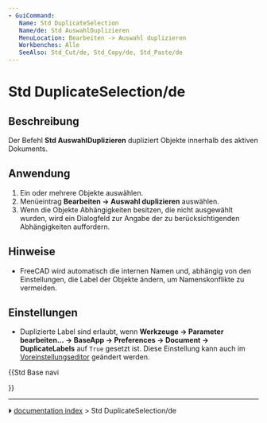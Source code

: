 ```yaml
---
- GuiCommand:
   Name: Std DuplicateSelection
   Name/de: Std AuswahlDuplizieren
   MenuLocation: Bearbeiten -> Auswahl duplizieren
   Workbenches: Alle
   SeeAlso: Std_Cut/de, Std_Copy/de, Std_Paste/de
---
```


# Std DuplicateSelection/de

## Beschreibung

Der Befehl **Std AuswahlDuplizieren** dupliziert Objekte innerhalb des aktiven Dokuments.

## Anwendung

1.  Ein oder mehrere Objekte auswählen.
2.  Menüeintrag **Bearbeiten → Auswahl duplizieren** auswählen.
3.  Wenn die Objekte Abhängigkeiten besitzen, die nicht ausgewählt wurden, wird ein Dialogfeld zur Angabe der zu berücksichtigenden Abhängigkeiten auffordern.

## Hinweise

-   FreeCAD wird automatisch die internen Namen und, abhängig von den Einstellungen, die Label der Objekte ändern, um Namenskonflikte zu vermeiden.

## Einstellungen

-   Duplizierte Label sind erlaubt, wenn **Werkzeuge → Parameter bearbeiten... → BaseApp → Preferences → Document → DuplicateLabels** auf `True` gesetzt ist. Diese Einstellung kann auch im [Voreinstellungseditor](Preferences_Editor/de#Dokument.md) geändert werden.





{{Std Base navi

}}



---
⏵ [documentation index](../README.md) > Std DuplicateSelection/de
